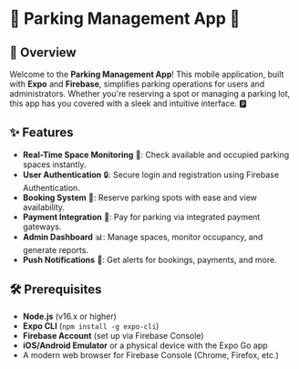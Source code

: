 # 🚗 Parking Management App 🚦

## 🌟 Overview
Welcome to the **Parking Management App**! This mobile application, built with **Expo** and **Firebase**, simplifies parking operations for users and administrators. Whether you're reserving a spot or managing a parking lot, this app has you covered with a sleek and intuitive interface. 🅿️

## ✨ Features
- **Real-Time Space Monitoring** 📍: Check available and occupied parking spaces instantly.
- **User Authentication** 🔒: Secure login and registration using Firebase Authentication.
- **Booking System** 📅: Reserve parking spots with ease and view availability.
- **Payment Integration** 💸: Pay for parking via integrated payment gateways.
- **Admin Dashboard** 📊: Manage spaces, monitor occupancy, and generate reports.
- **Push Notifications** 🔔: Get alerts for bookings, payments, and more.

## 🛠️ Prerequisites
- **Node.js** (v16.x or higher)
- **Expo CLI** (`npm install -g expo-cli`)
- **Firebase Account** (set up via Firebase Console)
- **iOS/Android Emulator** or a physical device with the Expo Go app
- A modern web browser for Firebase Console (Chrome, Firefox, etc.)
